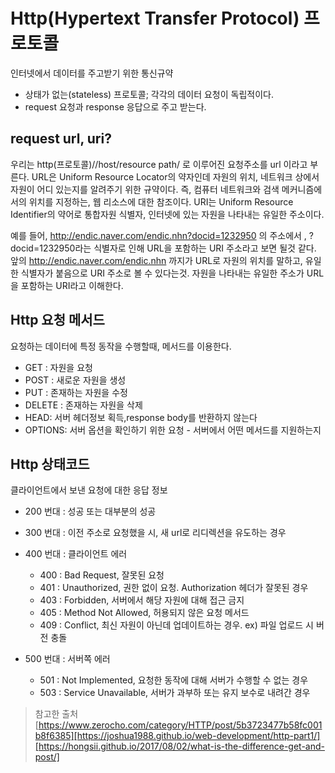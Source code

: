 # Http(Hypertext Transfer Protocol) 프로토콜

인터넷에서 데이터를 주고받기 위한 통신규약

- 상태가 없는(stateless) 프로토콜; 각각의 데이터 요청이 독립적이다.
- request 요청과 response 응답으로 주고 받는다.

## request url, uri?

우리는 http(프로토콜)//host/resource path/ 로 이루어진 요청주소를 url 이라고 부른다.
URL은 Uniform Resource Locator의 약자인데 자원의 위치, 네트워크 상에서 자원이 어디 있는지를 알려주기 위한 규약이다. 즉, 컴퓨터 네트워크와 검색 메커니즘에서의 위치를 지정하는, 웹 리소스에 대한 참조이다.
URI는 Uniform Resource Identifier의 약어로 통합자원 식별자, 인터넷에 있는 자원을 나타내는 유일한 주소이다.

예를 들어, http://endic.naver.com/endic.nhn?docid=1232950 의 주소에서 , ?docid=1232950라는 식별자로 인해 URL을 포함하는 URI 주소라고 보면 될것 같다. 앞의 http://endic.naver.com/endic.nhn 까지가 URL로 자원의 위치를 말하고, 유일한 식별자가 붙음으로 URI 주소로 볼 수 있다는것. 자원을 나타내는 유일한 주소가 URL을 포함하는 URI라고 이해한다.

## Http 요청 메서드

요청하는 데이터에 특정 동작을 수행할때, 메서드를 이용한다.

- GET : 자원을 요청
- POST : 새로운 자원을 생성
- PUT : 존재하는 자원을 수정
- DELETE : 존재하는 자원을 삭제
- HEAD: 서버 헤더정보 획득,response body를 반환하지 않는다
- OPTIONS: 서버 옵션을 확인하기 위한 요청 - 서버에서 어떤 메서드를 지원하는지

## Http 상태코드

클라이언트에서 보낸 요청에 대한 응답 정보

- 200 번대 : 성공 또는 대부분의 성공
- 300 번대 : 이전 주소로 요청했을 시, 새 url로 리디렉션을 유도하는 경우
- 400 번대 : 클라이언트 에러

  - 400 : Bad Request, 잘못된 요청
  - 401 : Unauthorized, 권한 없이 요청. Authorization 헤더가 잘못된 경우
  - 403 : Forbidden, 서버에서 해당 자원에 대해 접근 금지
  - 405 : Method Not Allowed, 허용되지 않은 요청 메서드
  - 409 : Conflict, 최신 자원이 아닌데 업데이트하는 경우. ex) 파일 업로드 시 버전 충돌

- 500 번대 : 서버쪽 에러
  - 501 : Not Implemented, 요청한 동작에 대해 서버가 수행할 수 없는 경우
  - 503 : Service Unavailable, 서버가 과부하 또는 유지 보수로 내려간 경우

> 참고한 출처 [https://www.zerocho.com/category/HTTP/post/5b3723477b58fc001b8f6385][https://joshua1988.github.io/web-development/http-part1/][https://hongsii.github.io/2017/08/02/what-is-the-difference-get-and-post/]
